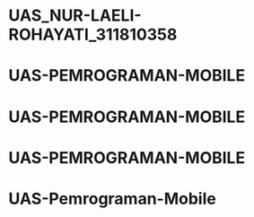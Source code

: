 # UAS_NUR-LAELI-ROHAYATI_311810358
# UAS-PEMROGRAMAN-MOBILE
# UAS-PEMROGRAMAN-MOBILE
# UAS-PEMROGRAMAN-MOBILE
# UAS-Pemrograman-Mobile
